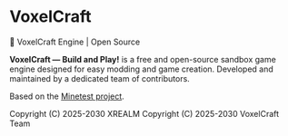 # VoxelCraft
🦊 VoxelCraft Engine | Open Source

**VoxelCraft — Build and Play!** is a free and open-source sandbox game engine designed for easy modding and game creation. Developed and maintained by a dedicated team of contributors.

Based on the [Minetest project](https://github.com/minetest).

Copyright (C) 2025-2030 XREALM
Copyright (C) 2025-2030 VoxelCraft Team
